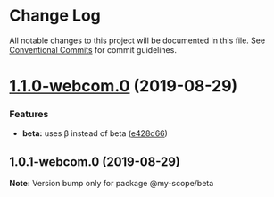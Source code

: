 # Change Log

All notable changes to this project will be documented in this file.
See [Conventional Commits](https://conventionalcommits.org) for commit guidelines.

# [1.1.0-webcom.0](https://github.com/baflo/lerna-conventional-commits-example/compare/@my-scope/beta@1.0.1-webcom.0...@my-scope/beta@1.1.0-webcom.0) (2019-08-29)


### Features

* **beta:** uses β instead of beta ([e428d66](https://github.com/baflo/lerna-conventional-commits-example/commit/e428d66))





## 1.0.1-webcom.0 (2019-08-29)

**Note:** Version bump only for package @my-scope/beta
